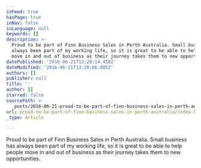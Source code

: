 ```yaml
---
inFeed: true
hasPage: true
inNav: false
inLanguage: null
keywords: []
description: >-
  Proud to be part of Finn Business Sales in Perth Australia. Small business has
  always been part of my working life, so it is great to be able to help people
  move in and out of business as their journey takes them to new opportunities.
datePublished: '2016-06-21T13:28:14.458Z'
dateModified: '2016-06-21T13:28:06.005Z'
authors: []
publisher: null
title: ''
author: []
starred: false
sourcePath: >-
  _posts/2016-06-21-proud-to-be-part-of-finn-business-sales-in-perth-australia.md
url: proud-to-be-part-of-finn-business-sales-in-perth-australia/index.html
_type: Article

---
```

Proud to be part of Finn Business Sales in Perth Australia. Small business has always been part of my working life, so it is great to be able to help people move in and out of business as their journey takes them to new opportunities.